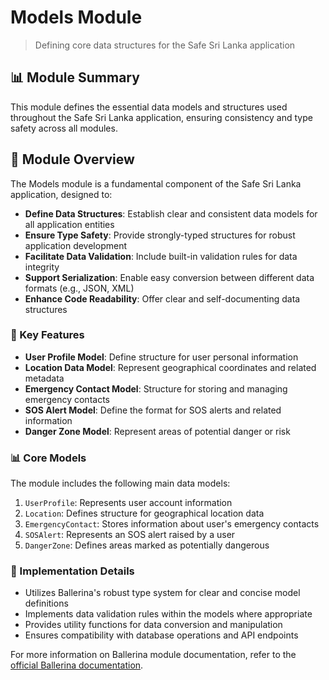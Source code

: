 # Models Module

> Defining core data structures for the Safe Sri Lanka application

## 📊 Module Summary

This module defines the essential data models and structures used throughout the Safe Sri Lanka application, ensuring consistency and type safety across all modules.

## 🌟 Module Overview

The Models module is a fundamental component of the Safe Sri Lanka application, designed to:

- **Define Data Structures**: Establish clear and consistent data models for all application entities
- **Ensure Type Safety**: Provide strongly-typed structures for robust application development
- **Facilitate Data Validation**: Include built-in validation rules for data integrity
- **Support Serialization**: Enable easy conversion between different data formats (e.g., JSON, XML)
- **Enhance Code Readability**: Offer clear and self-documenting data structures

### 🔑 Key Features

- **User Profile Model**: Define structure for user personal information
- **Location Data Model**: Represent geographical coordinates and related metadata
- **Emergency Contact Model**: Structure for storing and managing emergency contacts
- **SOS Alert Model**: Define the format for SOS alerts and related information
- **Danger Zone Model**: Represent areas of potential danger or risk

### 📊 Core Models

The module includes the following main data models:

1. `UserProfile`: Represents user account information
2. `Location`: Defines structure for geographical location data
3. `EmergencyContact`: Stores information about user's emergency contacts
4. `SOSAlert`: Represents an SOS alert raised by a user
5. `DangerZone`: Defines areas marked as potentially dangerous

### 🔧 Implementation Details

- Utilizes Ballerina's robust type system for clear and concise model definitions
- Implements data validation rules within the models where appropriate
- Provides utility functions for data conversion and manipulation
- Ensures compatibility with database operations and API endpoints

For more information on Ballerina module documentation, refer to the [official Ballerina documentation](https://lib.ballerina.io/ballerina/io/latest).
